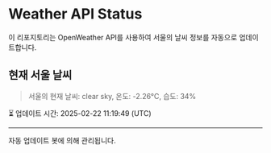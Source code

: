 
# Weather API Status

이 리포지토리는 OpenWeather API를 사용하여 서울의 날씨 정보를 자동으로 업데이트합니다.

## 현재 서울 날씨
> 서울의 현재 날씨: clear sky, 온도: -2.26°C, 습도: 34%

⏳ 업데이트 시간: 2025-02-22 11:19:49 (UTC)

---
자동 업데이트 봇에 의해 관리됩니다.
